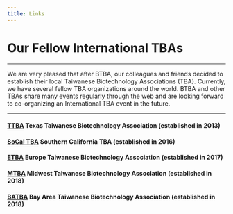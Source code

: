 ```yaml
---
title: Links
---
```

<div class="row align-items-center py-auto my-auto py-md-5 my-md-5">
    <div class="col-12 col-md col-lg-5">
        <h1 class="display-1">
            Our Fellow International TBAs
        </h1>
    </div>
    <div class="col-12 col-md">
        <hr>
        <!-- <img src="{{ "/assets/img/btba_logo.png" | absolute_url }}" alt="BTBA logo" class="float-left p-4" width="150"> -->
        <p class="">
            We are very pleased that after BTBA, our colleagues and friends decided to establish their local Taiwanese Biotechnology Associations (TBA). Currently, we have several fellow TBA organizations around the world. BTBA and other TBAs share many events regularly through the web and are looking forward to co-organizing an International TBA event in the future.
        </p>
    </div>
</div>

---

#### [TTBA](https://ttbatw.org) Texas Taiwanese Biotechnology Association (established in 2013)
#### [SoCal TBA](http://www.socaltbatw.org/) Southern California TBA (established in 2016)
#### [ETBA](http://www.etba.ch/) Europe Taiwanese Biotechnology Association (established in 2017)
#### [MTBA](https://www.batba.co/) Midwest Taiwanese Biotechnology Association (established in 2018)
#### [BATBA](https://www.batba.co/) Bay Area Taiwanese Biotechnology Association (established in 2018)